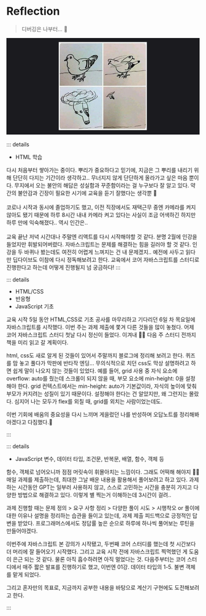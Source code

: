 # Reflection

> 디버깅은 나부터... 🔫<br>

![모가지로날아보자](./til/images/reflection.jpg)

::: details <Badge type="tip" text="Week 1" /> <Badge type="info" text="🗓️ 25.07.03-25.07.04" />

- HTML 학습

다시 처음부터 쌓아가는 중이다. 뿌리가 중요하다고 믿기에, 지금은 그 뿌리를 내리기 위해 단단히 다지는 기간이라 생각하고..
무너지지 않게 단단하게 올라가고 싶은 마음 뿐이다. 무지에서 오는 불안의 해답은 성실함과 꾸준함이라는 걸 누구보다 잘 알고 있다. 약간의 불안감과 긴장이 필요한 시기에 교육을 듣기 잘했다는 생각뿐 💭 <br><br>
코로나 시작과 동시에 졸업하기도 했고, 이전 직장에서도 재택근무 중엔 카메라를 켜지 않아도 됐기 때문에 하루 8시간 내내 카메라 켜고 있다는 사실이 조금 어색하긴 하지만 하루 만에 익숙해졌다.. 역시 인간은..<br><br>
교육 끝난 저녁 시간대나 주말엔 리액트를 다시 시작해야할 것 같다. 분명 2월에 인강을 들었지만 휘발되어버렸다.
자바스크립트는 문제를 해결하는 힘을 길러야 할 것 같다. 인강을 두 바퀴나 봤는데도 여전히 어렵게 느껴지는 건 내 문제겠지.. 예전에 사두고 읽다만 딥다이브도 이참에 다시 정독해보려고 한다. 교육에서 코어 자바스크립트를 스터디로 진행한다고 하는데 어떻게 진행될지 넘 궁금하다!
:::

::: details <Badge type="tip" text="Week 2" /><Badge type="info" text="🗓️ 25.07.07-25.07.11" />

- HTML/CSS
- 반응형
- JavaScript 기초

교육 시작 5일 동안 HTML,CSS로 기초 공사를 마무리하고 기다리던 6일 차 목요일에 자바스크립트를 시작했다. 이번 주는 과제 제출에 쫓겨 다른 것들을 많이 놓쳤다. 어제 코어 자바스크립트 스터디 첫날 다시 정신이 들었다. 이겨내 🙂🔫 다음 주 스터디 전까지 책을 미리 읽고 갈 계획이다.

html, css도 새로 알게 된 것들이 있어서 주말까지 블로그에 정리해 보려고 한다. 퀴즈를 맘 놓고 풀다가 막판에 반타작 엔딩... 무의식적으로 치던 css도 막상 설명하려고 하면 쉽게 말이 나오지 않는 것들이 있었다. 예를 들어, grid 사용 중 자식 요소에 overflow: auto를 줬는데 스크롤이 되지 않을 때, 부모 요소에 min-height: 0을 설정해야 한다. grid 컨텍스트에서는 min-height: auto가 기본값이라, 자식의 높이에 맞춰 부모가 커지려는 성질이 있기 때문이다. 설정해야 한다는 건 알았지만, 왜 그런지는 몰랐다. 심지어 나는 모두가 flex를 외칠 때, grid를 외치는 사람이었는데도.

이번 기회에 배움의 중요성을 다시 느끼며 게을렀던 나를 반성하며 오답노트를 정리해봐야겠다고 다짐했다.💭

:::

::: details <Badge type="tip" text="Week 3" /><Badge type="info" text="🗓️ 25.07.14-25.07.18" />

- JavaScript 변수, 데이터 타입, 조건문, 반복문, 배열, 함수, 객체 등

함수, 객체로 넘어오니까 점점 머릿속이 휘몰아치는 느낌이다. 그래도 어떡해 해야지 🙂🔫 매일 과제를 제출하는데, 최대한 그날 배운 내용을 활용해서 풀어보려고 하고 있다. 과제하는 시간동안 GPT는 일부러 사용하지 않고, 스스로 고민하는 시간을 충분히 가지고 다양한 방법으로 해결하고 있다. 이렇게 별 찍는거 이해하는데 3시간이 걸려..

과제 진행할 때는 문제 정의 > 요구 사항 정리 > 다양한 풀이 시도 > 시행착오 or 풀이에 대한 이유나 설명을 정리하는 습관을 들이고 있는데, 과제 제출 피드백으로 긍정적인 답변을 받았다. 프로그래머스에서도 정답률 높은 순으로 하루에 하나씩 풀어보는 루틴을 만들어야겠다.

이번주에 자바스크립트 본 강의가 시작됐고, 두번째 코어 스터디를 했는데 첫 시간보다 더 머리에 잘 들어오기 시작했다. 그리고 교육 시작 전에 자바스크립트 찍먹했던 게 도움이 은근 되는 것 같다. 물론 아직 흡수하려면 아직 멀었다는 것. 다음주부터는 코어 스터디에서 매주 짧은 발표를 진행하기로 했고, 이번엔 01강. 데이터 타입의 1-5. 불변 객체를 맡게 되었다.

그리고 혼자만의 목표로, 지금까지 공부한 내용을 바탕으로 계산기 구현에도 도전해보려고 한다.

:::

<br>
<Comment/>

